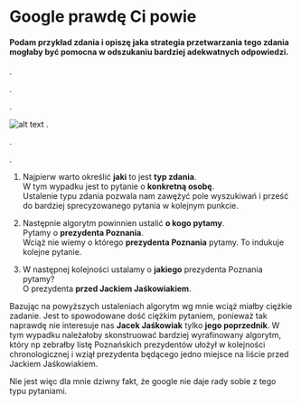 # Google prawdę Ci powie

#### Podam przykład zdania i opiszę jaka strategia przetwarzania tego zdania mogłaby być pomocna w odszukaniu bardziej adekwatnych odpowiedzi.
.

.

.

![alt text](http://i.imgur.com/S1QnFno.png)
.

.

.

1. Najpierw warto określić **jaki** to jest **typ zdania**.
<br>W tym wypadku jest to pytanie o __konkretną osobę__.
<br>Ustalenie typu zdania pozwala nam zawężyć pole wyszukiwań i prześć do bardziej sprecyzowanego pytania w kolejnym punkcie.

2. Następnie algorytm powinnien ustalić **o kogo pytamy**.
<br>Pytamy o __prezydenta Poznania__.
<br>Wciąż nie wiemy o którego __prezydenta Poznania__ pytamy. To indukuje kolejne pytanie.


3. W następnej kolejności ustalamy o __jakiego__ prezydenta Poznania pytamy? 
<br>O prezydenta **przed Jackiem Jaśkowiakiem**.

Bazując na powyższych ustaleniach algorytm wg mnie wciąż miałby ciężkie zadanie.
Jest to spowodowane dość ciężkim pytaniem, ponieważ tak naprawdę nie interesuje nas **Jacek Jaśkowiak** tylko __jego poprzednik__.
W tym wypadku należałoby skonstruować bardziej wyrafinowany algorytm, który np zebrałby listę Poznańskich prezydentów ułożył w kolejności chronologicznej i wziął prezydenta będącego jedno miejsce na liście przed Jackiem Jaśkowiakiem.

Nie jest więc dla mnie dziwny fakt, że google nie daje rady sobie z tego typu pytaniami.



